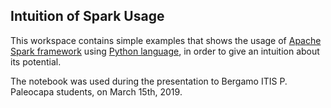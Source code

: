 ## Intuition of Spark Usage

This workspace contains simple examples that shows the usage of [Apache Spark framework](https://spark.apache.org/) using [Python language](https://www.python.org/), in order to give an intuition about its potential.

The notebook was used during the presentation to Bergamo ITIS P. Paleocapa students, on March 15th, 2019.